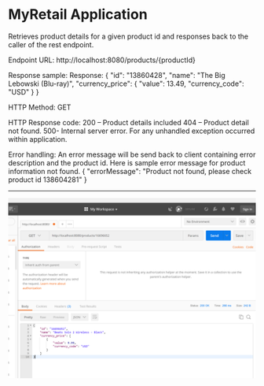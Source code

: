 # MyRetail Application

Retrieves product details for a given product id and responses back to the caller of the rest endpoint.

Endpoint URL: http://localhost:8080/products/{productId}

Response sample:
Response:
{
    "id": "13860428",
    "name": "The Big Lebowski (Blu-ray)",
    "currency_price": {
        "value": 13.49,
        "currency_code": "USD"
    }
}

HTTP Method: GET

HTTP Response code:
200 – Product details included
404 – Product detail not found.
500- Internal server error. For any unhandled exception occurred within application.

Error handling:
An error message will be send back to client containing error description and the product id. Here is sample error message for product information not found.
{
    "errorMessage": "Product not found, please check product id 138604281"
}


 ---------------------------------
 ![Alt text](/Postman-200-OK.png?raw=true "GET information sucess")






